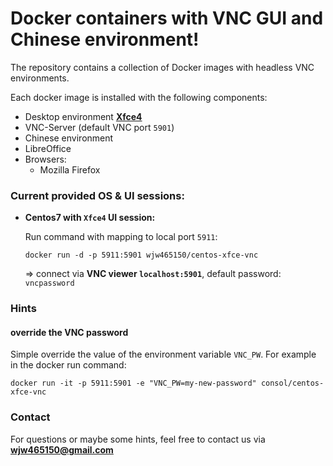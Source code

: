 # Docker containers with VNC GUI and Chinese  environment!
The repository contains a collection of Docker images with headless VNC environments.

Each docker image is installed with the following components:

* Desktop environment [**Xfce4**](http://www.xfce.org)
* VNC-Server (default VNC port `5901`)
* Chinese environment
* LibreOffice
* Browsers:
  * Mozilla Firefox

### Current provided OS & UI sessions:
* __Centos7 with `Xfce4` UI session:__

  Run command with mapping to local port `5911`:

      docker run -d -p 5911:5901 wjw465150/centos-xfce-vnc

  => connect via __VNC viewer `localhost:5901`__, default password: `vncpassword`

### Hints
#### override the VNC password
Simple override the value of the environment variable `VNC_PW`. For example in
the docker run command:

    docker run -it -p 5911:5901 -e "VNC_PW=my-new-password" consol/centos-xfce-vnc

### Contact
For questions or maybe some hints, feel free to contact us via **[wjw465150@gmail.com](mailto:wjw465150@gmail.com)**

